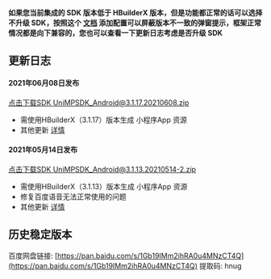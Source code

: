 **如果您当前集成的 SDK 版本低于 HBuilderX 版本，但是功能都正常的话可以选择不升级 SDK，按照这个 [文档](https://ask.dcloud.net.cn/article/35627) 添加配置可以屏蔽版本不一致的弹窗提示，框架正常情况都是向下兼容的，您也可以查看一下更新日志考虑是否升级 SDK**

## 更新日志

#### 2021年06月08日发布
[点击下载SDK UniMPSDK_Android@3.1.17.20210608.zip](http://download.dcloud.net.cn/unimpsdk/UniMPSDK_Android@3.1.17.20210608.zip)
+ 需使用HBuilderX（3.1.17）版本生成 小程序App 资源
+ 其他更新 [详情](https://download1.dcloud.net.cn/hbuilderx/changelog/3.1.17.20210608.html)

#### 2021年05月14日发布
[点击下载SDK UniMPSDK_Android@3.1.13.20210514-2.zip](http://download.dcloud.net.cn/unimpsdk/UniMPSDK_Android@3.1.13.20210514-2.zip)
+ 需使用HBuilderX（3.1.13）版本生成 小程序App 资源
+ 修复百度语音无法正常使用的问题
+ 其他更新 [详情](https://download1.dcloud.net.cn/hbuilderx/changelog/3.1.13.20210514.html)


## 历史稳定版本

百度网盘链接: [https://pan.baidu.com/s/1Gb19IMm2ihRA0u4MNzCT4Q](https://pan.baidu.com/s/1Gb19IMm2ihRA0u4MNzCT4Q) 提取码: hnug